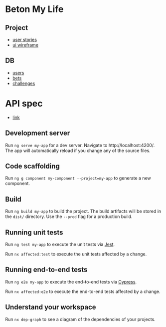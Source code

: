 # Beton My Life

## Project

- [user stories](https://docs.google.com/document/d/1fo32dUvm5l33xwqE4boR-Sfso31Hos2mIS44N9mlfiA/edit)
- [ui wireframe](https://www.figma.com/file/viEhKGN6x0Y47CCfMsqWNT/Application-UI-Wireframes)

## DB

- [users](https://console.firebase.google.com/u/0/project/beton-my-life--users/database/beton-my-life--users/data)
- [bets](https://console.firebase.google.com/u/0/project/beton-my-life--bets/database/data)
- [challenges](https://console.firebase.google.com/u/0/project/beton-my-life--challenges/database/beton-my-life--challenges/data)

# API spec

- [link](https://stack-attack-bed.herokuapp.com/api/)

## Development server

Run `ng serve my-app` for a dev server. Navigate to http://localhost:4200/. The app will automatically reload if you change any of the source files.

## Code scaffolding

Run `ng g component my-component --project=my-app` to generate a new component.

## Build

Run `ng build my-app` to build the project. The build artifacts will be stored in the `dist/` directory. Use the `--prod` flag for a production build.

## Running unit tests

Run `ng test my-app` to execute the unit tests via [Jest](https://jestjs.io).

Run `nx affected:test` to execute the unit tests affected by a change.

## Running end-to-end tests

Run `ng e2e my-app` to execute the end-to-end tests via [Cypress](https://www.cypress.io).

Run `nx affected:e2e` to execute the end-to-end tests affected by a change.

## Understand your workspace

Run `nx dep-graph` to see a diagram of the dependencies of your projects.
